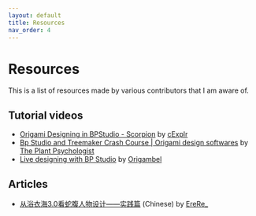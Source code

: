 ```yaml
---
layout: default
title: Resources
nav_order: 4
---
```


# Resources

This is a list of resources made by various contributors that I am aware of.

## Tutorial videos

- [Origami Designing in BPStudio - Scorpion](https://www.youtube.com/watch?v=PtJE0rankHc) by [cExplr](https://www.youtube.com/channel/UC-HBfABJOMSUhkgdaNh36lA)
- [Bp Studio and Treemaker Crash Course \| Origami design softwares](https://www.youtube.com/watch?v=OCDR8cRvKAY) by [The Plant Psychologist](https://www.youtube.com/channel/UCJPCcyo8mTKdIU8oLMv5WpQ)
- [Live designing with BP Studio](https://youtu.be/mOXP2FhGHi8) by [Origambel](https://www.youtube.com/channel/UCgRy3dFG5qVFmu0QHZ5uIsQ)

## Articles

- [从浴衣海3.0看蛇腹人物设计——实践篇](https://www.bilibili.com/read/cv10238548) (Chinese) by [EreRe_](https://space.bilibili.com/12869916)